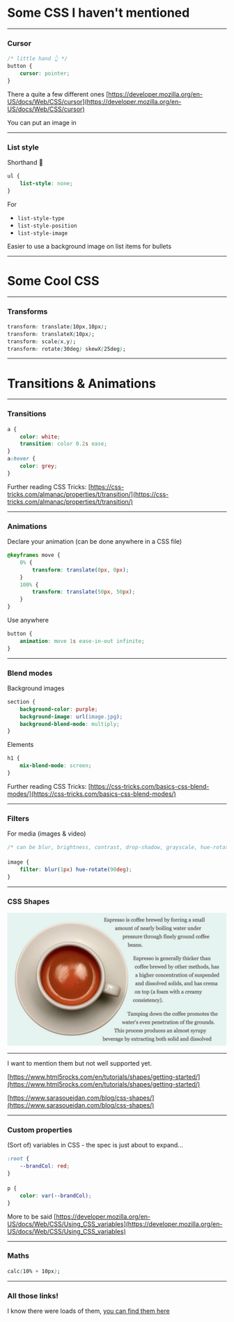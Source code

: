 # Some CSS I haven't mentioned

---

### Cursor

```css
/* little hand 👆 */
button {
	cursor: pointer;
}
```

There a quite a few different ones [https://developer.mozilla.org/en-US/docs/Web/CSS/cursor](https://developer.mozilla.org/en-US/docs/Web/CSS/cursor)

You can put an image in

---

### List style

Shorthand 🤗

```css
ul {
	list-style: none;
}
```

For
- `list-style-type`
- `list-style-position`
- `list-style-image`

Easier to use a background image on list items for bullets

---

# Some Cool CSS

---

### Transforms

```css
transform: translate(10px,10px);
transform: translateX(10px);
transform: scale(x,y);
transform: rotate(30deg) skewX(25deg);
```

---

# Transitions & Animations

---

### Transitions

```css
a {
	color: white;
	transition: color 0.2s ease;
}
a:hover {
	color: grey;
}
```

Further reading CSS Tricks: [https://css-tricks.com/almanac/properties/t/transition/](https://css-tricks.com/almanac/properties/t/transition/)

---

### Animations

Declare your animation (can be done anywhere in a CSS file)

```css
@keyframes move {
	0% {
		transform: translate(0px, 0px);
	}
	100% {
		transform: translate(50px, 50px);
	}
}
```

Use anywhere

```css
button {
	animation: move 1s ease-in-out infinite;
}
```

---

### Blend modes

Background images

```css
section {
	background-color: purple;
	background-image: url(image.jpg);
	background-blend-mode: multiply;
}
```

Elements

```css
h1 {
	mix-blend-mode: screen;
}
```

Further reading CSS Tricks: [https://css-tricks.com/basics-css-blend-modes/](https://css-tricks.com/basics-css-blend-modes/)

---

### Filters

For media (images & video)

```css
/* can be blur, brightness, contrast, drop-shadow, grayscale, hue-rotate, invert, opacity, saturate, sepia */

image {
	filter: blur(1px) hue-rotate(90deg);
}
```

---

### CSS Shapes

![CSS shape example](day08/02coolCSS/cssShape.png)

---

I want to mention them but not well supported yet.

[https://www.html5rocks.com/en/tutorials/shapes/getting-started/](https://www.html5rocks.com/en/tutorials/shapes/getting-started/)

[https://www.sarasoueidan.com/blog/css-shapes/](https://www.sarasoueidan.com/blog/css-shapes/)


---

### Custom properties

(Sort of) variables in CSS - the spec is just about to expand...

```css
:root {
	--brandCol: red;
}

p {
	color: var(--brandCol);
}
```

More to be said [https://developer.mozilla.org/en-US/docs/Web/CSS/Using_CSS_variables](https://developer.mozilla.org/en-US/docs/Web/CSS/Using_CSS_variables)

---

### Maths

```css
calc(10% + 10px);
```

---

### All those links!

I know there were loads of them, [you can find them here](README.md)















